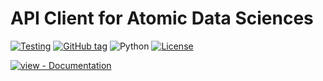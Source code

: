 # API Client for Atomic Data Sciences

[![Testing](https://github.com/artificial-atomic-intelligence/api-client/workflows/Testing/badge.svg)](https://github.com/artificial-atomic-intelligence/api-client/actions?query=workflow:"Testing")
[![GitHub tag](https://img.shields.io/github/tag/artificial-atomic-intelligence/api-client?include_prereleases=&sort=semver&color=blue)](https://github.com/artificial-atomic-intelligence/api-client/releases/)
![Python](https://img.shields.io/badge/Python-3.9+-blue.svg?logo=python&logoColor=white)
[![License](https://img.shields.io/badge/License-GPLv3-blue)](#license)

[![view - Documentation](https://img.shields.io/badge/view-Documentation-blue?style=for-the-badge)](https://artificial-atomic-intelligence.github.io/api-client/)
